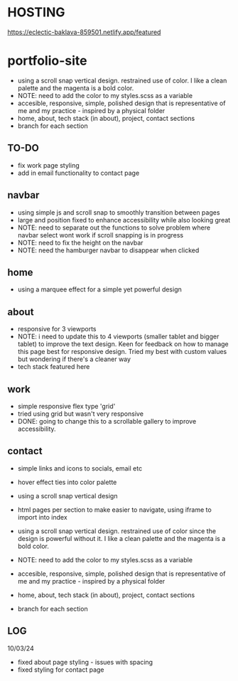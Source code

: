 # HOSTING 

https://eclectic-baklava-859501.netlify.app/featured

# portfolio-site

- using a scroll snap vertical design. restrained use of color. I like a clean palette and the magenta is a bold color.
- NOTE: need to add the color to my styles.scss as a variable
- accesible, responsive, simple, polished design that is representative of me and my practice - inspired by a physical folder
- home, about, tech stack (in about), project, contact sections
- branch for each section

## TO-DO
- fix work page styling
- add in email functionality to contact page

## navbar

- using simple js and scroll snap to smoothly transition between pages
- large and position fixed to enhance accessibility while also looking great
- NOTE: need to separate out the functions to solve problem where navbar select wont work if scroll snapping is in progress
- NOTE: need to fix the height on the navbar
- NOTE: need the hamburger navbar to disappear when clicked

## home

- using a marquee effect for a simple yet powerful design

## about

- responsive for 3 viewports
- NOTE: i need to update this to 4 viewports (smaller tablet and bigger tablet) to improve the text design. Keen for feedback on how to manage this page best for responsive design. Tried my best with custom values but wondering if there's a cleaner way
- tech stack featured here

## work

- simple responsive flex type 'grid'
- tried using grid but wasn't very responsive
- DONE: going to change this to a scrollable gallery to improve accessibility.

## contact

- simple links and icons to socials, email etc
- hover effect ties into color palette


- using a scroll snap vertical design
- html pages per section to make easier to navigate, using iframe to import into index
- using a scroll snap vertical design. restrained use of color since the design is powerful without it. I like a clean palette and the magenta is a bold color.
- NOTE: need to add the color to my styles.scss as a variable
- accesible, responsive, simple, polished design that is representative of me and my practice - inspired by a physical folder
- home, about, tech stack (in about), project, contact sections
- branch for each section

## LOG ##
10/03/24
- fixed about page styling - issues with spacing
- fixed styling for contact page
